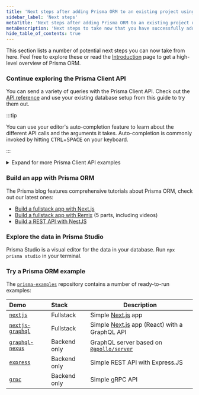 ```yaml
---
title: 'Next steps after adding Prisma ORM to an existing project using MongoDB'
sidebar_label: 'Next steps'
metaTitle: 'Next steps after adding Prisma ORM to an existing project using MongoDB'
metaDescription: 'Next steps to take now that you have successfully added Prisma ORM to your existing Node.js or TypeScript project.'
hide_table_of_contents: true
---
```


This section lists a number of potential next steps you can now take from here. Feel free to explore these or read the [Introduction](/orm/overview/introduction/what-is-prisma) page to get a high-level overview of Prisma ORM.

### Continue exploring the Prisma Client API

You can send a variety of queries with the Prisma Client API. Check out the [API reference](/orm/prisma-client) and use your existing database setup from this guide to try them out.

:::tip

You can use your editor's auto-completion feature to learn about the different API calls and the arguments it takes. Auto-completion is commonly invoked by hitting <kbd>CTRL</kbd>+<kbd>SPACE</kbd> on your keyboard.

:::

<details>
<summary>Expand for more Prisma Client API examples</summary>

Here are a few suggestions for a number of more queries you can send with Prisma Client:

**Filter all `Post` records that contain `"hello"`**

```js
const filteredPosts = await prisma.post.findMany( },  }],
  },
})
```

**Create a new `Post` record and connect it to an existing `User` record**

```js
const post = await prisma.post.create(,
    },
  },
})
```

**Use the fluent relations API to retrieve the `Post` records of a `User` by traversing the relations**

```js
const user = await prisma.comment
  .findUnique(,
  })
  .post()
  .user()
```

**Delete a `User` record**

```js
const deletedUser = await prisma.user.delete(,
})
```

</details>

### Build an app with Prisma ORM

The Prisma blog features comprehensive tutorials about Prisma ORM, check out our latest ones:

- [Build a fullstack app with Next.js](https://www.youtube.com/watch?v=QXxy8Uv1LnQ&ab_channel=ByteGrad)
- [Build a fullstack app with Remix](https://www.prisma.io/blog/fullstack-remix-prisma-mongodb-1-7D0BfTXBmB6r) (5 parts, including videos)
- [Build a REST API with NestJS](https://www.prisma.io/blog/nestjs-prisma-rest-api-7D056s1BmOL0)

### Explore the data in Prisma Studio

Prisma Studio is a visual editor for the data in your database. Run `npx prisma studio` in your terminal.

### Try a Prisma ORM example

The [`prisma-examples`](https://github.com/prisma/prisma-examples/) repository contains a number of ready-to-run examples:

| Demo                                                    | Stack        | Description                                                                                  |
| :------------------------------------------------------ | :----------- | -------------------------------------------------------------------------------------------- |
| [`nextjs`](https://pris.ly/e/orm/nextjs)                | Fullstack    | Simple [Next.js](https://nextjs.org/) app                                                    |
| [`nextjs-graphql`](https://pris.ly/e/ts/graphql-nextjs) | Fullstack    | Simple [Next.js](https://nextjs.org/) app (React) with a GraphQL API                         |
| [`graphql-nexus`](https://pris.ly/e/ts/graphql-nexus)   | Backend only | GraphQL server based on [`@apollo/server`](https://www.apollographql.com/docs/apollo-server) |
| [`express`](https://pris.ly/e/ts/rest-express)          | Backend only | Simple REST API with Express.JS                                                              |
| [`grpc`](https://pris.ly/e/ts/grpc)                     | Backend only | Simple gRPC API                                                                              |
